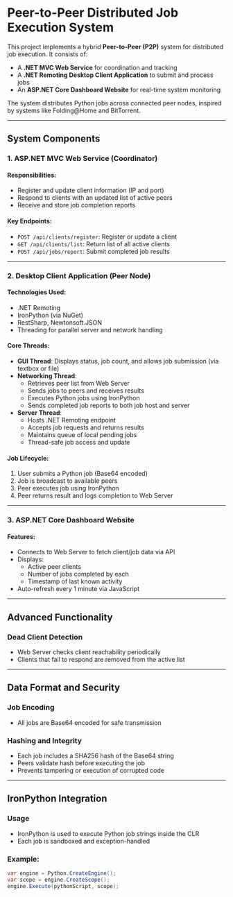 # Peer-to-Peer Distributed Job Execution System

This project implements a hybrid **Peer-to-Peer (P2P)** system for distributed job execution. It consists of:

- A **.NET MVC Web Service** for coordination and tracking
- A **.NET Remoting Desktop Client Application** to submit and process jobs
- An **ASP.NET Core Dashboard Website** for real-time system monitoring

The system distributes Python jobs across connected peer nodes, inspired by systems like Folding@Home and BitTorrent.

---

## System Components

### 1. ASP.NET MVC Web Service (Coordinator)

#### Responsibilities:
- Register and update client information (IP and port)
- Respond to clients with an updated list of active peers
- Receive and store job completion reports

#### Key Endpoints:
- `POST /api/clients/register`: Register or update a client
- `GET /api/clients/list`: Return list of all active clients
- `POST /api/jobs/report`: Submit completed job results

---

### 2. Desktop Client Application (Peer Node)

#### Technologies Used:
- .NET Remoting
- IronPython (via NuGet)
- RestSharp, Newtonsoft.JSON
- Threading for parallel server and network handling

#### Core Threads:
- **GUI Thread**: Displays status, job count, and allows job submission (via textbox or file)
- **Networking Thread**:
  - Retrieves peer list from Web Server
  - Sends jobs to peers and receives results
  - Executes Python jobs using IronPython
  - Sends completed job reports to both job host and server
- **Server Thread**:
  - Hosts .NET Remoting endpoint
  - Accepts job requests and returns results
  - Maintains queue of local pending jobs
  - Thread-safe job access and update

#### Job Lifecycle:
1. User submits a Python job (Base64 encoded)
2. Job is broadcast to available peers
3. Peer executes job using IronPython
4. Peer returns result and logs completion to Web Server

---

### 3. ASP.NET Core Dashboard Website

#### Features:
- Connects to Web Server to fetch client/job data via API
- Displays:
  - Active peer clients
  - Number of jobs completed by each
  - Timestamp of last known activity
- Auto-refresh every 1 minute via JavaScript

---

## Advanced Functionality

### Dead Client Detection
- Web Server checks client reachability periodically
- Clients that fail to respond are removed from the active list

---

## Data Format and Security

### Job Encoding
- All jobs are Base64 encoded for safe transmission

### Hashing and Integrity
- Each job includes a SHA256 hash of the Base64 string
- Peers validate hash before executing the job
- Prevents tampering or execution of corrupted code

---

## IronPython Integration

### Usage
- IronPython is used to execute Python job strings inside the CLR
- Each job is sandboxed and exception-handled

### Example:
```csharp
var engine = Python.CreateEngine();
var scope = engine.CreateScope();
engine.Execute(pythonScript, scope);
